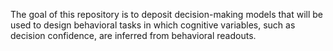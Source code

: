 The goal of this repository is to deposit decision-making models that will be used to design behavioral tasks in which cognitive variables, such as decision confidence, are inferred from behavioral readouts.
